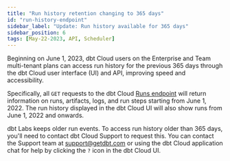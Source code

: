 ```yaml
---
title: "Run history retention changing to 365 days"
id: "run-history-endpoint"
sidebar_label: "Update: Run history available for 365 days"
sidebar_position: 6
tags: [May-22-2023, API, Scheduler]
---
```


Beginning on June 1, 2023, dbt Cloud users on the Enterprise and Team multi-tenant plans can access run history for the previous 365 days through the dbt Cloud user interface (UI) and API, improving speed and accessibility. 

Specifically, all `GET` requests to the dbt Cloud [Runs endpoint](https://docs.getdbt.com/dbt-cloud/api-v2#tag/Runs) will return information on runs, artifacts, logs, and run steps starting from June 1, 2022. The run history displayed in the dbt Cloud UI will also show runs from June 1, 2022 and onwards. 

<Lightbox src="/img/docs/dbt-cloud/rn-run-history.jpg" width="100%" title="The dbt Cloud UI displaying a Run history"/>

dbt Labs keeps older run events. To access run history older than 365 days, you'll need to contact dbt Cloud Support to request this. You can contact the Support team at [support@getdbt.com](mailto:support@getdbt.com) or using the dbt Cloud application chat for help by clicking the `?` icon in the dbt Cloud UI. 
